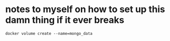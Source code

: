 # notes to myself on how to set up this damn thing if it ever breaks
`docker volume create --name=mongo_data`